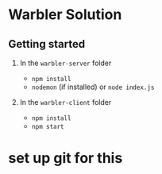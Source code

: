 # Warbler Solution

## Getting started

1.  In the `warbler-server` folder

    * `npm install`
    * `nodemon` (if installed) or `node index.js`

2.  In the `warbler-client` folder

    * `npm install`
    * `npm start`

# set up git for this

